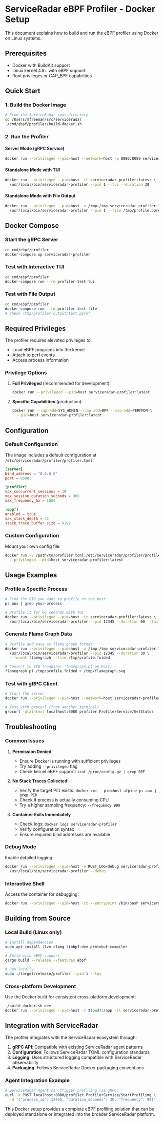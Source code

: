 # ServiceRadar eBPF Profiler - Docker Setup

This document explains how to build and run the eBPF profiler using Docker on Linux systems.

## Prerequisites

- Docker with BuildKit support
- Linux kernel 4.9+ with eBPF support
- Root privileges or CAP_BPF capabilities

## Quick Start

### 1. Build the Docker Image

```bash
# From the ServiceRadar root directory
cd /Users/mfreeman/src/serviceradar
./cmd/ebpf/profiler/build-docker.sh
```

### 2. Run the Profiler

#### Server Mode (gRPC Service)
```bash
docker run --privileged --pid=host --network=host -p 8080:8080 serviceradar-profiler:latest
```

#### Standalone Mode with TUI
```bash
docker run --privileged --pid=host -it serviceradar-profiler:latest \
  /usr/local/bin/serviceradar-profiler --pid 1 --tui --duration 30
```

#### Standalone Mode with File Output
```bash
docker run --privileged --pid=host -v /tmp:/tmp serviceradar-profiler:latest \
  /usr/local/bin/serviceradar-profiler --pid 1 --file /tmp/profile.pprof --duration 30
```

## Docker Compose

### Start the gRPC Server
```bash
cd cmd/ebpf/profiler
docker-compose up serviceradar-profiler
```

### Test with Interactive TUI
```bash
cd cmd/ebpf/profiler
docker-compose run --rm profiler-test-tui
```

### Test with File Output
```bash
cd cmd/ebpf/profiler
docker-compose run --rm profiler-test-file
# Check /tmp/profiler-output/test.pprof
```

## Required Privileges

The profiler requires elevated privileges to:
- Load eBPF programs into the kernel
- Attach to perf events
- Access process information

### Privilege Options

1. **Full Privileged** (recommended for development):
   ```bash
   docker run --privileged --pid=host serviceradar-profiler:latest
   ```

2. **Specific Capabilities** (production):
   ```bash
   docker run --cap-add=SYS_ADMIN --cap-add=BPF --cap-add=PERFMON \
     --pid=host serviceradar-profiler:latest
   ```

## Configuration

### Default Configuration
The image includes a default configuration at `/etc/serviceradar/profiler/profiler.toml`:

```toml
[server]
bind_address = "0.0.0.0"
port = 8080

[profiler]
max_concurrent_sessions = 10
max_session_duration_seconds = 300
max_frequency_hz = 1000

[ebpf]
enabled = true
max_stack_depth = 32
stack_trace_buffer_size = 8192
```

### Custom Configuration
Mount your own config file:
```bash
docker run -v /path/to/profiler.toml:/etc/serviceradar/profiler/profiler.toml \
  --privileged --pid=host serviceradar-profiler:latest
```

## Usage Examples

### Profile a Specific Process
```bash
# Find the PID you want to profile on the host
ps aux | grep your-process

# Profile it for 60 seconds with TUI
docker run --privileged --pid=host -it serviceradar-profiler:latest \
  /usr/local/bin/serviceradar-profiler --pid 12345 --duration 60 --tui
```

### Generate Flame Graph Data
```bash
# Profile and save as flame graph format
docker run --privileged --pid=host -v /tmp:/tmp serviceradar-profiler:latest \
  /usr/local/bin/serviceradar-profiler --pid 12345 --duration 30 \
  --format flamegraph --file /tmp/profile.folded

# Convert to SVG (requires flamegraph.pl on host)
flamegraph.pl /tmp/profile.folded > /tmp/flamegraph.svg
```

### Test with gRPC Client
```bash
# Start the server
docker run --privileged --pid=host --network=host serviceradar-profiler:latest

# Test with grpcurl (from another terminal)
grpcurl -plaintext localhost:8080 profiler.ProfilerService/GetStatus
```

## Troubleshooting

### Common Issues

1. **Permission Denied**
   - Ensure Docker is running with sufficient privileges
   - Try adding `--privileged` flag
   - Check kernel eBPF support: `zcat /proc/config.gz | grep BPF`

2. **No Stack Traces Collected**
   - Verify the target PID exists: `docker run --pid=host alpine ps aux | grep PID`
   - Check if process is actually consuming CPU
   - Try a higher sampling frequency: `--frequency 999`

3. **Container Exits Immediately**
   - Check logs: `docker logs serviceradar-profiler`
   - Verify configuration syntax
   - Ensure required bind addresses are available

### Debug Mode
Enable detailed logging:
```bash
docker run --privileged --pid=host -e RUST_LOG=debug serviceradar-profiler:latest \
  /usr/local/bin/serviceradar-profiler --debug
```

### Interactive Shell
Access the container for debugging:
```bash
docker run --privileged --pid=host -it --entrypoint /bin/bash serviceradar-profiler:latest
```

## Building from Source

### Local Build (Linux only)
```bash
# Install dependencies
sudo apt install llvm clang libbpf-dev protobuf-compiler

# Build with eBPF support
cargo build --release --features ebpf

# Run locally
sudo ./target/release/profiler --pid 1 --tui
```

### Cross-platform Development
Use the Docker build for consistent cross-platform development:
```bash
./build-docker.sh dev
docker run --privileged --pid=host -v $(pwd):/app -it serviceradar-profiler:dev
```

## Integration with ServiceRadar

The profiler integrates with the ServiceRadar ecosystem through:

1. **gRPC API**: Compatible with existing ServiceRadar agent patterns
2. **Configuration**: Follows ServiceRadar TOML configuration standards  
3. **Logging**: Uses structured logging compatible with ServiceRadar observability
4. **Packaging**: Follows ServiceRadar Docker packaging conventions

### Agent Integration Example
```bash
# ServiceRadar Agent can trigger profiling via gRPC:
curl -X POST localhost:8080/profiler.ProfilerService/StartProfiling \
  -d '{"process_id": 12345, "duration_seconds": 30, "frequency": 99}'
```

This Docker setup provides a complete eBPF profiling solution that can be deployed standalone or integrated into the broader ServiceRadar platform.